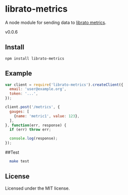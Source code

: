 # librato-metrics

A node module for sending data to [librato metrics][].

v0.0.6

[librato metrics]: http://dev.librato.com/v1/metrics

## Install

```
npm install librato-metrics
```

## Example

```js
var client = require('librato-metrics').createClient({
  email: 'user@example.org',
  token: '...',
});

client.post('/metrics', {
  gauges: [
    {name: 'metric1', value: 123},
  ],
}, function(err, response) {
  if (err) throw err;

  console.log(response);
});
```
##Test

```sh
  make test
```

## License

Licensed under the MIT license.
